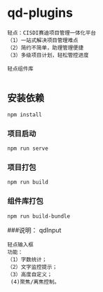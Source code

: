 # qd-plugins 
```
轻点：CISDI赛迪项目管理一体化平台
（1）一站式解决项目管理难点
（2）简约不简单，助理管理便捷
（3）多级项目计划，轻松管控进度

轻点组件库
    
```

## 安装依赖
```
npm install
```

### 项目启动
```
npm run serve
```

### 项目打包
```
npm run build
```

### 组件库打包
```
npm run build-bundle
```

###说明：
qdInput
```
轻点输入框
功能：
（1）字数统计；
（2）文字监控提示；
（3）高度自定义；
 (4)聚焦/离焦控制。
```